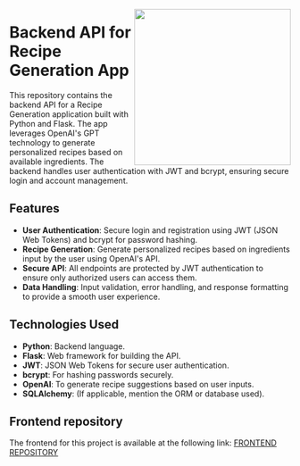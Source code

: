 <a href="https://www.breatheco.de"><img height="280" align="right" src="https://github.com/4GeeksAcademy/flask-rest-hello/blob/main/docs/assets/badge.png?raw=true"></a>

# Backend API for Recipe Generation App

This repository contains the backend API for a Recipe Generation application built with Python and Flask. The app leverages OpenAI's GPT technology to generate personalized recipes based on available ingredients. The backend handles user authentication with JWT and bcrypt, ensuring secure login and account management.

## Features

- **User Authentication**: Secure login and registration using JWT (JSON Web Tokens) and bcrypt for password hashing.
- **Recipe Generation**: Generate personalized recipes based on ingredients input by the user using OpenAI's API.
- **Secure API**: All endpoints are protected by JWT authentication to ensure only authorized users can access them.
- **Data Handling**: Input validation, error handling, and response formatting to provide a smooth user experience.

## Technologies Used

- **Python**: Backend language.
- **Flask**: Web framework for building the API.
- **JWT**: JSON Web Tokens for secure user authentication.
- **bcrypt**: For hashing passwords securely.
- **OpenAI**: To generate recipe suggestions based on user inputs.
- **SQLAlchemy**: (If applicable, mention the ORM or database used).

## Frontend repository

The frontend for this project is available at the following link:
<a href="https://github.com/rubpercas/proyecto-final-frontend-app">FRONTEND REPOSITORY</a>

